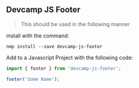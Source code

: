 ## Devcamp JS Footer

> This should be used in the following manner

install with the command:

```
nmp install --save devcamp-js-footer
```

Add to a Javascript Project with the following code:

```javascript
import { footer } from 'devcamp-js-footer';

footer('Some Name');
```